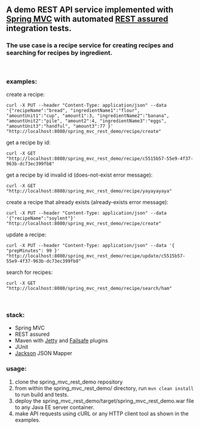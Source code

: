 
## A demo REST API service implemented with [Spring MVC](http://docs.spring.io/spring-framework/docs/current/spring-framework-reference/html/mvc.html) with automated [REST assured](https://github.com/jayway/rest-assured) integration tests.

### The use case is a recipe service for creating recipes and searching for recipes by ingredient.

<br>

### examples:

create a recipe:

`curl -X PUT --header "Content-Type: application/json" --data '{"recipeName":"bread", "ingredientName1":"flour", "amountUnit1":"cup", "amount1":3, "ingredientName2":"banana", "amountUnit2":"pile", "amount2":4, "ingredientName3":"eggs", "amountUnit3":"handful", "amount3":77 }' "http://localhost:8080/spring_mvc_rest_demo/recipe/create"`

get a recipe by id:

`curl -X GET "http://localhost:8080/spring_mvc_rest_demo/recipe/c5515b57-55e9-4f37-963b-dc73ec399fb8"`

get a recipe by id invalid id (does-not-exist error message):

`curl -X GET "http://localhost:8080/spring_mvc_rest_demo/recipe/yayayayaya"`

create a recipe that already exists (already-exists error message):

`curl -X PUT --header "Content-Type: application/json" --data '{"recipeName":"soylent"}' "http://localhost:8080/spring_mvc_rest_demo/recipe/create"`

update a recipe:

`curl -X PUT --header "Content-Type: application/json" --data '{ "prepMinutes": 99 }' "http://localhost:8080/spring_mvc_rest_demo/recipe/update/c5515b57-55e9-4f37-963b-dc73ec399fb8"`

search for recipes:

`curl -X GET "http://localhost:8080/spring_mvc_rest_demo/recipe/search/ham"`

<br>

### stack:
 - Spring MVC
 - REST assured
 - Maven with [Jetty](http://www.eclipse.org/jetty/documentation/current/jetty-maven-plugin.html) and [Failsafe](https://maven.apache.org/surefire/maven-failsafe-plugin) plugins
 - JUnit
 - [Jackson](https://github.com/FasterXML/jackson) JSON Mapper


### usage:
 1. clone the spring_mvc_rest_demo repository
 2. from within the spring_mvc_rest_demo/ directory, run `mvn clean install` to run build and tests.
 3. deploy the spring_mvc_rest_demo/target/spring_mvc_rest_demo.war file to any Java EE server container.
 4. make API requests using cURL or any HTTP client tool as shown in the examples.
